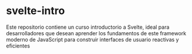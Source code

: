 # svelte-intro
Este repositorio contiene un curso introductorio a Svelte, ideal para desarrolladores que desean aprender los fundamentos de este framework moderno de JavaScript para construir interfaces de usuario reactivas y eficientes
